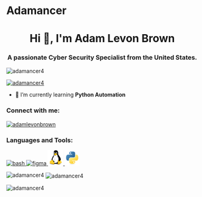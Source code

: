 # Adamancer

<h1 align="center">Hi 👋, I'm Adam Levon Brown</h1>
<h3 align="center">A passionate Cyber Security Specialist from the United States.</h3>

<p align="left"> <img src="https://komarev.com/ghpvc/?username=adamancer4&label=Profile%20views&color=0e75b6&style=flat" alt="adamancer4" /> </p>

<p align="left"> <a href="https://github.com/ryo-ma/github-profile-trophy"><img src="https://github-profile-trophy.vercel.app/?username=adamancer4" alt="adamancer4" /></a> </p>

- 🌱 I’m currently learning **Python Automation**

<h3 align="left">Connect with me:</h3>
<p align="left">
<a href="https://linkedin.com/in/adamlevonbrown" target="blank"><img align="center" src="https://raw.githubusercontent.com/rahuldkjain/github-profile-readme-generator/master/src/images/icons/Social/linked-in-alt.svg" alt="adamlevonbrown" height="30" width="40" /></a>
</p>

<h3 align="left">Languages and Tools:</h3>
<p align="left"> <a href="https://www.gnu.org/software/bash/" target="_blank" rel="noreferrer"> <img src="https://www.vectorlogo.zone/logos/gnu_bash/gnu_bash-icon.svg" alt="bash" width="40" height="40"/> </a> <a href="https://www.figma.com/" target="_blank" rel="noreferrer"> <img src="https://www.vectorlogo.zone/logos/figma/figma-icon.svg" alt="figma" width="40" height="40"/> </a> <a href="https://www.linux.org/" target="_blank" rel="noreferrer"> <img src="https://raw.githubusercontent.com/devicons/devicon/master/icons/linux/linux-original.svg" alt="linux" width="40" height="40"/> </a> <a href="https://www.python.org" target="_blank" rel="noreferrer"> <img src="https://raw.githubusercontent.com/devicons/devicon/master/icons/python/python-original.svg" alt="python" width="40" height="40"/> </a> </p>

<p><img align="left" src="https://github-readme-stats.vercel.app/api/top-langs?username=adamancer4&show_icons=true&locale=en&layout=compact" alt="adamancer4" /></p>

<p>&nbsp;<img align="center" src="https://github-readme-stats.vercel.app/api?username=adamancer4&show_icons=true&locale=en" alt="adamancer4" /></p>

<p><img align="center" src="https://github-readme-streak-stats.herokuapp.com/?user=adamancer4&" alt="adamancer4" /></p>

